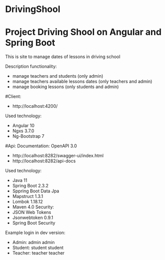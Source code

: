 # DrivingShool
# Project Driving Shool on Angular and Spring Boot 

This is site to manage dates of lessons in driving school

Description functionality:
- manage teachers and students (only admin)
- manage teachers available lessons dates (only teachers and admin)
- manage booking lessons (only students and admin)

#Client:
 - http://localhost:4200/

Used technology:
- Angular 10
- Ngxs 3.7.0
- Ng-Bootstrap 7

#Api:
Documentation: OpenAPI 3.0
- http://localhost:8282/swagger-ui/index.html
- http://localhost:8282/api-docs

Used technology:
- Java 11
- Spring Boot 2.3.2
- Sppring Boot Data Jpa
- Mapstruct 1.3.1
- Lombok 1.18.12
- Maven 4.0
Security:
- JSON Web Tokens
- Jsonwebtoken 0.9.1
- Spring Boot Security

Example login in dev version:
- Admin: admin admin
- Student: student student
- Teacher: teacher teacher
